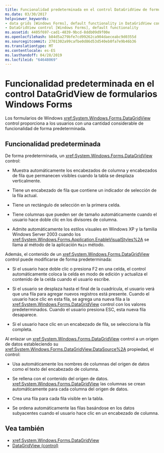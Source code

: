 ```yaml
---
title: Funcionalidad predeterminada en el control DataGridView de formularios Windows Forms
ms.date: 03/30/2017
helpviewer_keywords:
- data grids [Windows Forms], default functionality in DataGridView control
- DataGridView control [Windows Forms], default functionality
ms.assetid: 4405f697-cad1-4839-9bcd-8ddb09d9f00e
ms.openlocfilehash: b84d5a279bfe7cd99262ca904daeceabc9d0355d
ms.sourcegitcommit: 2701302a99cafbe0d86d53d540eb0fa7e9b46b36
ms.translationtype: MT
ms.contentlocale: es-ES
ms.lasthandoff: 04/28/2019
ms.locfileid: "64648069"
---
```

# <a name="default-functionality-in-the-windows-forms-datagridview-control"></a>Funcionalidad predeterminada en el control DataGridView de formularios Windows Forms
Los formularios de Windows <xref:System.Windows.Forms.DataGridView> control proporciona a los usuarios con una cantidad considerable de funcionalidad de forma predeterminada.  
  
## <a name="default-functionality"></a>Funcionalidad predeterminada  
 De forma predeterminada, un <xref:System.Windows.Forms.DataGridView> control:  
  
- Muestra automáticamente los encabezados de columna y encabezados de fila que permanecen visibles cuando la tabla se desplaza verticalmente.  
  
- Tiene un encabezado de fila que contiene un indicador de selección de la fila actual.  
  
- Tiene un rectángulo de selección en la primera celda.  
  
- Tiene columnas que pueden ser de tamaño automáticamente cuando el usuario hace doble clic en los divisores de columna.  
  
- Admite automáticamente los estilos visuales en Windows XP y la familia Windows Server 2003 cuando los <xref:System.Windows.Forms.Application.EnableVisualStyles%2A> se llama al método de la aplicación `Main` método.  
  
 Además, el contenido de un <xref:System.Windows.Forms.DataGridView> control puede modificarse de forma predeterminada:  
  
- Si el usuario hace doble clic o presiona F2 en una celda, el control automáticamente coloca la celda en modo de edición y actualiza el contenido de la celda cuando el usuario escribe.  
  
- Si el usuario se desplaza hasta el final de la cuadrícula, el usuario verá que una fila para agregar nuevos registros está presente. Cuando el usuario hace clic en esta fila, se agrega una nueva fila a la <xref:System.Windows.Forms.DataGridView> control con los valores predeterminados. Cuando el usuario presiona ESC, esta nueva fila desaparece.  
  
- Si el usuario hace clic en un encabezado de fila, se selecciona la fila completa.  
  
 Al enlazar un <xref:System.Windows.Forms.DataGridView> control a un origen de datos estableciendo su <xref:System.Windows.Forms.DataGridView.DataSource%2A> propiedad, el control:  
  
- Usa automáticamente los nombres de columnas del origen de datos como el texto del encabezado de columna.  
  
- Se rellena con el contenido del origen de datos. <xref:System.Windows.Forms.DataGridView> las columnas se crean automáticamente para cada columna del origen de datos.  
  
- Crea una fila para cada fila visible en la tabla.  
  
- Se ordena automáticamente las filas basándose en los datos subyacentes cuando el usuario hace clic en un encabezado de columna.  
  
## <a name="see-also"></a>Vea también

- <xref:System.Windows.Forms.DataGridView>
- [DataGridView (control)](datagridview-control-windows-forms.md)
